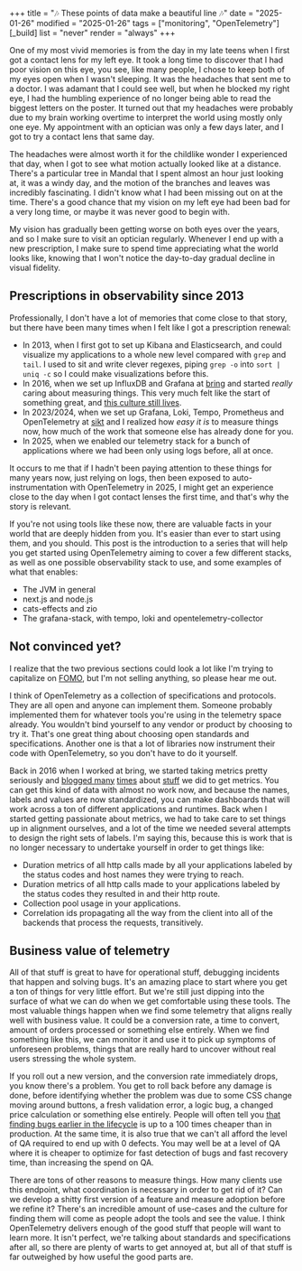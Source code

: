+++
title = "🎶 These points of data make a beautiful line 🎶"
date = "2025-01-26"
modified = "2025-01-26"
tags = ["monitoring", "OpenTelemetry"]
[_build]
list = "never"
render = "always"
+++

One of my most vivid memories is from the day in my late teens when I first got
a contact lens for my left eye. It took a long time to discover that I had poor
vision on this eye, you see, like many people, I chose to keep both of my eyes
open when I wasn't sleeping. It was the headaches that sent me to a doctor. I
was adamant that I could see well, but when he blocked my right eye, I had the
humbling experience of no longer being able to read the biggest letters on the
poster. It turned out that my headaches were probably due to my brain working
overtime to interpret the world using mostly only one eye. My appointment with
an optician was only a few days later, and I got to try a contact lens that same
day.

The headaches were almost worth it for the childlike wonder I experienced
that day, when I got to see what motion actually looked like at a
distance. There's a particular tree in Mandal that I spent almost an hour just
looking at, it was a windy day, and the motion of the branches and leaves was
incredibly fascinating. I didn't know what I had been missing out on at the
time. There's a good chance that my vision on my left eye had been bad for a
very long time, or maybe it was never good to begin with.

My vision has gradually been getting worse on both eyes over the years, and so I
make sure to visit an optician regularly. Whenever I end up with a new
prescription, I make sure to spend time appreciating what the world looks like,
knowing that I won't notice the day-to-day gradual decline in visual fidelity.

## Prescriptions in observability since 2013

Professionally, I don't have a lot of memories that come close to that story,
but there have been many times when I felt like I got a prescription
renewal:

- In 2013, when I first got to set up Kibana and Elasticsearch, and could
  visualize my applications to a whole new level compared with `grep` and
  `tail`. I used to sit and write clever regexes, piping `grep -o` into `sort |
  uniq -c` so I could make visualizations before this.
- In 2016, when we set up InfluxDB and Grafana at
  [bring](https://developer.bring.com/blog/metrics-at-mybring/) and started
  _really_ caring about measuring things. This very much felt like the start of
  something great, and [this culture still
  lives](https://www.tek.no/nyheter/nyhet/i/mQOrqp/her-er-postens-hemmelige-rom).
- In 2023/2024, when we set up Grafana, Loki, Tempo, Prometheus and
  OpenTelemetry at [sikt](https://sikt.no/) and I realized how _easy it is_ to
  measure things now, how much of the work that someone else has already done
  for you.
- In 2025, when we enabled our telemetry stack for a bunch of applications where
  we had been only using logs before, all at once.

It occurs to me that if I hadn't been paying attention to these things for many
years now, just relying on logs, then been exposed to auto-instrumentation
with OpenTelemetry in 2025, I might get an experience close to the day when I
got contact lenses the first time, and that's why the story is relevant.

If you're not using tools like these now, there are valuable facts in your world
that are deeply hidden from you. It's easier than ever to start using them, and
you should. This post is the introduction to a series that will help you get
started using OpenTelemetry aiming to cover a few different stacks, as well as
one possible observability stack to use, and some examples of what that enables:

- The JVM in general
- next.js and node.js
- cats-effects and zio
- The grafana-stack, with tempo, loki and opentelemetry-collector


## Not convinced yet?

I realize that the two previous sections could look a lot like I'm trying to
capitalize on [FOMO](https://en.wikipedia.org/wiki/Fear_of_missing_out), but I'm
not selling anything, so please hear me out.

I think of OpenTelemetry as a collection of specifications and protocols. They
are all open and anyone can implement them. Someone probably implemented
them for whatever tools you're using in the telemetry space already. You
wouldn't bind yourself to any vendor or product by choosing to try it. That's
one great thing about choosing open standards and specifications. Another one is
that a lot of libraries now instrument their code with OpenTelemetry, so you
don't have to do it yourself.

Back in 2016 when I worked at bring, we started taking metrics pretty
seriously and [blogged
many](https://developer.bring.com/blog/tuning-postgres-connection-pools/)
[times](https://developer.bring.com/blog/measuring-jvm-stats/) about
[stuff](https://developer.bring.com/blog/b-scripts/) we did to get metrics. You
can get this kind of data with almost no work now, and because the names, labels
and values are now standardized, you can make dashboards that will work across a
ton of different applications and runtimes. Back when I started getting
passionate about metrics, we had to take care to set things up in alignment
ourselves, and a lot of the time we needed several attempts to design the right
sets of labels. I'm saying this, because this is work that is no longer
necessary to undertake yourself in order to get things like:

- Duration metrics of all http calls made by all your applications labeled by
  the status codes and host names they were trying to reach.
- Duration metrics of all http calls made to your applications labeled by the
  status codes they resulted in and their http route.
- Collection pool usage in your applications.
- Correlation ids propagating all the way from the client into all of the
  backends that process the requests, transitively.

## Business value of telemetry

All of that stuff is great to have for operational stuff, debugging incidents
that happen and solving bugs. It's an amazing place to start where you get a ton
of things for very little effort. But we're still just dipping into the surface
of what we can do when we get comfortable using these tools. The most valuable
things happen when we find some telemetry that aligns really well with business
value. It could be a conversion rate, a time to convert, amount of orders
processed or something else entirely. When we find something like this, we can
monitor it and use it to pick up symptoms of unforeseen problems, things that
are really hard to uncover without real users stressing the whole system.

If you roll out a new version, and the conversion rate immediately drops, you
know there's a problem. You get to roll back before any damage is done, before
identifying whether the problem was due to some CSS change moving around
buttons, a fresh validation error, a logic bug, a changed price calculation or
something else entirely. People will often tell you [that finding bugs earlier
in the
lifecycle](https://buttondown.com/hillelwayne/archive/i-ing-hate-science/) is up
to a 100 times cheaper than in production. At the same time, it is also true
that we can't all afford the level of QA required to end up with 0 defects. You
may well be at a level of QA where it is cheaper to optimize for fast detection
of bugs and fast recovery time, than increasing the spend on QA.

There are tons of other reasons to measure things. How many clients use this
endpoint, what coordination is necessary in order to get rid of it? Can we
develop a shitty first version of a feature and measure adoption before we
refine it? There's an incredible amount of use-cases and the culture for finding
them will come as people adopt the tools and see the value. I think
OpenTelemetry delivers enough of the good stuff that people will want to learn
more. It isn't perfect, we're talking about standards and specifications after
all, so there are plenty of warts to get annoyed at, but all of that stuff is
far outweighed by how useful the good parts are.
